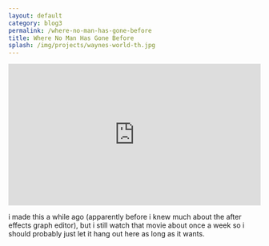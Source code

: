```yaml
---
layout: default
category: blog3
permalink: /where-no-man-has-gone-before
title: Where No Man Has Gone Before
splash: /img/projects/waynes-world-th.jpg
---
```


<div class='vid-frame' style="width: 100%; height: 0px; padding-bottom:56.25%; position:relative;">
<iframe src="http://player.vimeo.com/video/65508963" width="100%" height="100%" style="position:absolute" frameborder="0" webkitAllowFullScreen="webkitAllowFullScreen" mozallowfullscreen="mozallowfullscreen" allowFullScreen="allowFullScreen"> </iframe>
</div>

i made this a while ago (apparently before i knew much about the after effects graph editor), but i still watch that movie about once a week so i should probably just let it hang out here as long as it wants. 